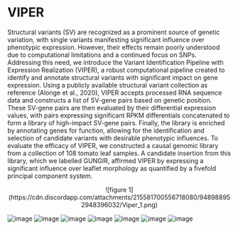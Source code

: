# VIPER

Structural variants (SV) are recognized as a prominent source of genetic variation, with single variants manifesting significant influence over phenotypic expression. However, their effects remain poorly understood due to computational limitations and a continued focus on SNPs. Addressing this need, we introduce the Variant Identification Pipeline with Expression Realization (VIPER), a robust computational pipeline created to identify and annotate structural variants with significant impact on gene expression. Using a publicly available structural variant collection as reference (Alonge et al., 2020), VIPER accepts processed RNA sequence data and constructs a list of SV-gene pairs based on genetic position. These SV-gene pairs are then evaluated by their differential expression values, with pairs expressing significant RPKM differentials concatenated to form a library of high-impact SV-gene pairs. Finally, the library is enriched by annotating genes for function, allowing for the identification and selection of candidate variants with desirable phenotypic influences.
To evaluate the efficacy of VIPER, we constructed a causal genomic library from a collection of 108 tomato leaf samples. A candidate insertion from this library, which we labelled GUNGIR, affirmed VIPER by expressing a  significant influence over leaflet morphology as quantified by a fivefold principal component system. 

<p align="center">
    ![figure 1](https://cdn.discordapp.com/attachments/215581700556718080/948988952948396032/Viper_1.png)
</p>







![image](https://cdn.discordapp.com/attachments/215581700556718080/948988952361189477/Viper_2.png)
![image](https://cdn.discordapp.com/attachments/215581700556718080/948988952621232179/Viper_3.png)
![image](https://cdn.discordapp.com/attachments/215581700556718080/948988952084373574/Viper_4.png)
![image](https://cdn.discordapp.com/attachments/215581700556718080/948988951790755890/Viper_5.png)
![image](https://cdn.discordapp.com/attachments/215581700556718080/948988951534927872/Viper_6.png)
![image](https://cdn.discordapp.com/attachments/215581700556718080/948988951245500476/Viper_7.png)
![image](https://cdn.discordapp.com/attachments/215581700556718080/948988950628950016/Viper_8.png)






